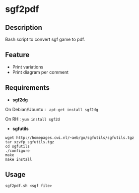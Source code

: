 # sgf2pdf

## Description
Bash script to convert sgf game to pdf.

## Feature
- Print variations
- Print diagram per comment

## Requirements

- **sgf2dg**

On Debian/Ubuntu : ``` apt-get install sgf2dg```

On RH : ``` yum install sgf2d ```

- **sgfutils**

```
wget http://homepages.cwi.nl/~aeb/go/sgfutils/sgfutils.tgz
tar xzvfp sgfutils.tgz
cd sgfutils
./configure
make
make install
```

## Usage

``` sgf2pdf.sh <sgf file> ```
